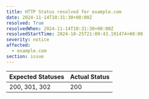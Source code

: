 ```yaml
---
title: HTTP Status resolved for example.com
date: 2024-11-14T10:31:30+00:00Z
resolved: True
resolvedWhen: 2024-11-14T10:31:30+00:00Z
resolvedStartTime: 2024-10-25T21:09:43.191474+00:00
severity: notice
affected:
  - example.com
section: issue
---
```


| Expected Statuses | Actual Status  |
|-------------------|----------------|
| 200, 301, 302 | 200 |
